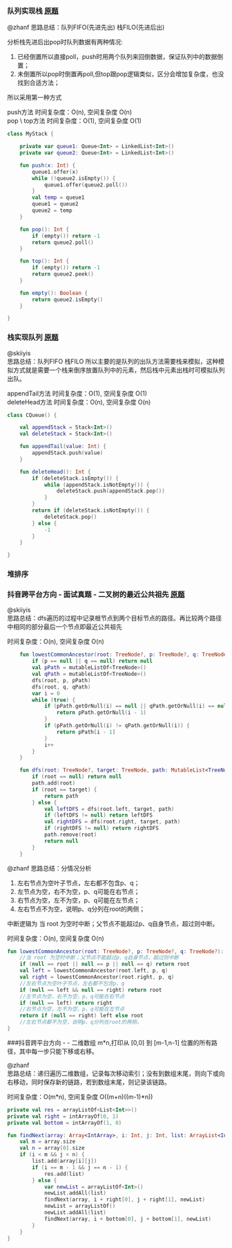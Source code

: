 ### 队列实现栈 [原题](https://leetcode-cn.com/problems/implement-stack-using-queues)
@zhanf
思路总结：队列FIFO(先进先出) 栈FILO(先进后出)  

分析栈先进后出pop时队列数据有两种情况:
1. 已经倒置所以直接poll，push时用两个队列来回倒数据，保证队列中的数据倒置；
2. 未倒置所以pop时倒置再poll,但top跟pop逻辑类似，区分会增加复杂度，也没找到合适方法；  

所以采用第一种方式

push方法 时间复杂度：O(n), 空间复杂度 O(n)  
pop \ top方法 时间复杂度：O(1), 空间复杂度 O(1)

````kotlin
class MyStack {

    private var queue1: Queue<Int> = LinkedList<Int>()
    private var queue2: Queue<Int> = LinkedList<Int>()

    fun push(x: Int) {
        queue1.offer(x)
        while (!queue2.isEmpty()) {
            queue1.offer(queue2.poll())
        }
        val temp = queue1
        queue1 = queue2
        queue2 = temp
    }

    fun pop(): Int {
        if (empty()) return -1
        return queue2.poll()
    }

    fun top(): Int {
        if (empty()) return -1
        return queue2.peek()
    }

    fun empty(): Boolean {
        return queue2.isEmpty()
    }

}
````

### 栈实现队列 [原题](https://leetcode-cn.com/problems/yong-liang-ge-zhan-shi-xian-dui-lie-lcof/)

@skiiyis  
思路总结：队列FIFO 栈FILO 所以主要的是队列的出队方法需要栈来模拟，这种模拟方式就是需要一个栈来倒序放置队列中的元素，然后栈中元素出栈时可模拟队列出队。  

appendTail方法 时间复杂度：O(1), 空间复杂度 O(1)  
deleteHead方法 时间复杂度：O(n), 空间复杂度 O(n)
```kotlin
class CQueue() {

    val appendStack = Stack<Int>()
    val deleteStack = Stack<Int>()

    fun appendTail(value: Int) {
        appendStack.push(value)
    }

    fun deleteHead(): Int {
        if (deleteStack.isEmpty()) {
            while (appendStack.isNotEmpty()) {
                deleteStack.push(appendStack.pop())
            }
        }
        return if (deleteStack.isNotEmpty()) {
            deleteStack.pop()
        } else {
            -1
        }
    }

}
```
### 堆排序
### 抖音跨平台方向 - 面试真题 - 二叉树的最近公共祖先 [原题](https://leetcode-cn.com/problems/er-cha-shu-de-zui-jin-gong-gong-zu-xian-lcof/)

@skiiyis  
思路总结：dfs遍历的过程中记录根节点到两个目标节点的路径。再比较两个路径中相同的部分最后一个节点即最近公共祖先  

时间复杂度：O(n), 空间复杂度 O(n)  
```kotlin
    fun lowestCommonAncestor(root: TreeNode?, p: TreeNode?, q: TreeNode?): TreeNode? {
        if (p == null || q == null) return null
        val pPath = mutableListOf<TreeNode>()
        val qPath = mutableListOf<TreeNode>()
        dfs(root, p, pPath)
        dfs(root, q, qPath)
        var i = 0
        while (true) {
            if (pPath.getOrNull(i) == null || qPath.getOrNull(i) == null) {
                return pPath.getOrNull(i - 1)
            }
            if (pPath.getOrNull(i) != qPath.getOrNull(i)) {
                return pPath[i - 1]
            }
            i++
        }
    }

    fun dfs(root: TreeNode?, target: TreeNode, path: MutableList<TreeNode>): MutableList<TreeNode>? {
        if (root == null) return null
        path.add(root)
        if (root == target) {
            return path
        } else {
            val leftDFS = dfs(root.left, target, path)
            if (leftDFS != null) return leftDFS
            val rightDFS = dfs(root.right, target, path)
            if (rightDFS != null) return rightDFS
            path.remove(root)
            return null
        }
    }
````
@zhanf
思路总结：分情况分析

1. 左右节点为空叶子节点，左右都不包含p、q；
2. 左节点为空，右不为空，p、q可能在右节点；
3. 右节点为空，左不为空，p、q可能在左节点；
4. 左右节点不为空，说明p、q分列在root的两侧；

中断逻辑为 当 root 为空时中断；父节点不能超过p、q自身节点，超过则中断。

时间复杂度：O(n), 空间复杂度 O(n)  
```kotlin
fun lowestCommonAncestor(root: TreeNode?, p: TreeNode?, q: TreeNode?): TreeNode? {
    //当 root 为空时中断；父节点不能超过p、q自身节点，超过则中断
    if (null == root || null == p || null == q) return root
    val left = lowestCommonAncestor(root.left, p, q)
    val right = lowestCommonAncestor(root.right, p, q)
    //左右节点为空叶子节点，左右都不包含p、q
    if (null == left && null == right) return root
    //左节点为空，右不为空，p、q可能在右节点
    if (null == left) return right
    //右节点为空，左不为空，p、q可能在左节点
    return if (null == right) left else root
    //左右节点都不为空，说明p、q分列在root的两侧。
}
```
###抖音跨平台方向 -  - 二维数组 m*n,打印从 [0,0] 到 [m-1,n-1] 位置的所有路径，其中每一步只能下移或右移。 

@zhanf  
思路总结：递归遍历二维数组，记录每次移动索引；没有到数组末尾，则向下或向右移动，同时保存新的链路，若到数组末尾，则记录该链路。

时间复杂度：O(m*n), 空间复杂度 O((m+n)((m-1)*n))
```kotlin
private val res = arrayListOf<List<Int>>()
private val right = intArrayOf(0, 1)
private val bottom = intArrayOf(1, 0)

fun findNext(array: Array<IntArray>, i: Int, j: Int, list: ArrayList<Int>) {
    val m = array.size
    val n = array[0].size
    if (i < m && j < n) {
        list.add(array[i][j])
        if (i == m - 1 && j == n - 1) {
            res.add(list)
        } else {
            var newList = arrayListOf<Int>()
            newList.addAll(list)
            findNext(array, i + right[0], j + right[1], newList)
            newList = arrayListOf()
            newList.addAll(list)
            findNext(array, i + bottom[0], j + bottom[1], newList)
        }
    }
}
```